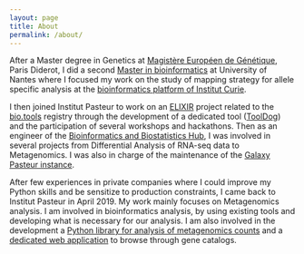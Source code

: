 ```yaml
---
layout: page
title: About
permalink: /about/
---
```


After a Master degree in Genetics at [Magistère Européen de Génétique](http://www.magisteregenet.univ-paris-diderot.fr/),
Paris Diderot, I did a second [Master in bioinformatics](https://sciences-techniques.univ-nantes.fr/formations/masters/fiches-formations-master/master-bio-informatique-2029398.kjsp)
at University of Nantes where I focused my work on the study of mapping strategy for allele specific analysis at the
[bioinformatics platform of Institut Curie](https://science.institut-curie.org/platforms/bioinformatics/).

I then joined Institut Pasteur to work on an [ELIXIR](https://elixir-europe.org/) project related to
the [bio.tools](https://bio.tools) registry through the development of a dedicated tool
([ToolDog](https://github.com/bio-tools/tooldog)) and the participation of several workshops and hackathons.
Then as an engineer of the [Bioinformatics and Biostatistics Hub](https://research.pasteur.fr/en/team/bioinformatics-and-biostatistics-hub/),
I was involved in several projects from Differential Analysis of RNA-seq data to Metagenomics.
I was also in charge of the maintenance of the [Galaxy Pasteur instance](https://galaxy.pasteur.fr/).

After few experiences in private companies where I could improve my Python skills and be sensitize
to production constraints, I came back to Institut Pasteur in April 2019. My work mainly focuses on
Metagenomics analysis. I am involved in bioinformatics analysis, by using existing tools and developing
what is necessary for our analysis. I am also involved in the development a
[Python library for analysis of metagenomics counts](https://github.com/motleystate/moonstone) and a
[dedicated web application](https://gitlab.pasteur.fr/metagenomics/metagenedb) to browse through gene catalogs.
